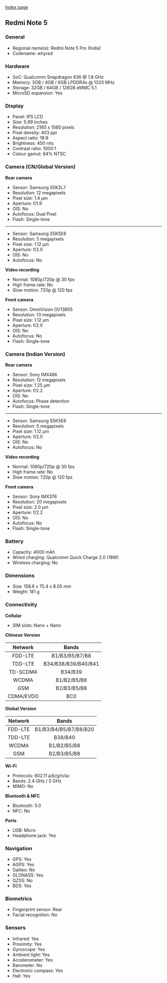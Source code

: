 [Index page](../../)

## Redmi Note 5

### General

* Regional name(s): Redmi Note 5 Pro (India)
* Codename: whyred

### Hardware

* SoC: Qualcomm Snapdragon 636 @ 1.8 GHz
* Memory: 3GB / 4GB / 6GB LPDDR4x @ 1333 MHz
* Storage: 32GB / 64GB / 128GB eMMC 5.1
* MicroSD expansion: Yes

### Display

* Panel: IPS LCD
* Size: 5.99 inches
* Resolution: 2160 x 1080 pixels
* Pixel density: 403 ppi
* Aspect ratio: 18:9
* Brightness: 450 nits
* Contrast ratio: 1000:1
* Colour gamut: 84% NTSC

### Camera (CN/Global Version)

**Rear camera**

* Sensor: Samsung S5K2L7
* Resolution: 12 megapixels
* Pixel size: 1.4 µm
* Aperture: f/1.9
* OIS: No
* Autofocus: Dual Pixel
* Flash: Single-tone

---

* Sensor: Samsung S5K5E8
* Resolution: 5 megapixels
* Pixel size: 1.12 µm
* Aperture: f/2.0
* OIS: No
* Autofocus: No

**Video recording**

* Normal: 1080p/720p @ 30 fps
* High frame rate: No
* Slow motion: 720p @ 120 fps

**Front camera**

* Sensor: OmniVision OV13855
* Resolution: 13 megapixels
* Pixel size: 1.12 µm
* Aperture: f/2.0
* OIS: No
* Autofocus: No
* Flash: Single-tone

### Camera (Indian Version)

**Rear camera**

* Sensor: Sony IMX486
* Resolution: 12 megapixels
* Pixel size: 1.25 µm
* Aperture: f/2.2
* OIS: No
* Autofocus: Phase detection
* Flash: Single-tone

---

* Sensor: Samsung S5K5E8
* Resolution: 5 megapixels
* Pixel size: 1.12 µm
* Aperture: f/2.0
* OIS: No
* Autofocus: No

**Video recording**

* Normal: 1080p/720p @ 30 fps
* High frame rate: No
* Slow motion: 720p @ 120 fps

**Front camera**

* Sensor: Sony IMX376
* Resolution: 20 megapixels
* Pixel size: 2.0 µm
* Aperture: f/2.2
* OIS: No
* Autofocus: No
* Flash: Single-tone

### Battery

* Capacity: 4000 mAh
* Wired charging: Qualcomm Quick Charge 2.0 (18W)
* Wireless charging: No

### Dimensions

* Size: 158.6 x 75.4 x 8.05 mm
* Weight: 181 g

### Connectivity

**Cellular**

* SIM slots: Nano + Nano

**Chinese Version**

|  Network  |   Bands   |
|:---------:|:-------------------:|
|  FDD-LTE  |    B1/B3/B5/B7/B8   |
|   TDD-LTE  | B34/B38/B39/B40/B41 |
|  TD-SCDMA |       B34/B39       |
|   WCDMA   |     B1/B2/B5/B8     |
|    GSM    |     B2/B3/B5/B8     |
| CDMA/EVDO |         BC0         |

**Global Version**

| Network | Bands |
|:-------:|:---------------------:|
| FDD-LTE | B1/B3/B4/B5/B7/B8/B20 |
| TDD-LTE | B38/B40 |
| WCDMA | B1/B2/B5/B8 |
| GSM | B2/B3/B5/B8 |

**Wi-Fi**

* Protocols: 802.11 a/b/g/n/ac
* Bands: 2.4 GHz / 5 GHz
* MIMO: No

**Bluetooth & NFC**

* Bluetooth: 5.0 
* NFC: No

**Ports**

* USB: Micro
* Headphone jack: Yes

### Navigation

* GPS: Yes
* AGPS: Yes
* Galileo: No
* GLONASS: Yes
* QZSS: No
* BDS: Yes

### Biometrics

* Fingerprint sensor: Rear
* Facial recognition: No

### Sensors

* Infrared: Yes
* Proximity: Yes
* Gyroscope: Yes
* Ambient light: Yes
* Accelerometer: Yes
* Barometer: No
* Electronic compass: Yes
* Hall: Yes